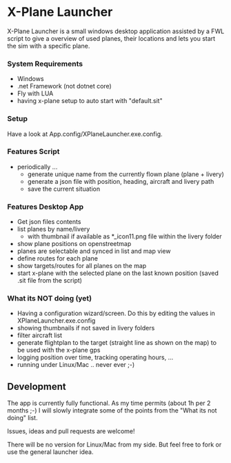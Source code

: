 # X-Plane Launcher

X-Plane Launcher is a small windows desktop application assisted by a FWL script to give a overview of used planes, their locations and lets you start the sim with a specific plane.

### System Requirements

- Windows
- .net Framework (not dotnet core)
- Fly with LUA
- having x-plane setup to auto start with "default.sit"

### Setup

Have a look at App.config/XPlaneLauncher.exe.config.

### Features Script

- periodically ...
  - generate unique name from the currently flown plane (plane + livery)
  - generate a json file with position, heading, aircraft and livery path
  - save the current situation

### Features Desktop App

- Get json files contents
- list planes by name/livery
  - with thumbnail if available as *_icon11.png file within the livery folder
- show plane positions on openstreetmap
- planes are selectable and synced in list and map view
- define routes for each plane
- show targets/routes for all planes on the map
- start x-plane with the selected plane on the last known position (saved .sit file from the script)

### What its NOT doing (yet)

- Having a configuration wizard/screen. Do this by editing the values in XPlaneLauncher.exe.config
- showing thumbnails if not saved in livery folders
- filter aircraft list
- generate flightplan to the target (straight line as shown on the map) to be used with the x-plane gps
- logging position over time, tracking operating hours, ...
- running under Linux/Mac .. never ever ;-)

## Development

The app is currently fully functional. As my time permits (about 1h per 2 months ;-) I will slowly integrate some of the points from the "What its not doing" list.

Issues, ideas and pull requests are welcome!

There will be no version for Linux/Mac from my side. But feel free to fork or use the general launcher idea.
